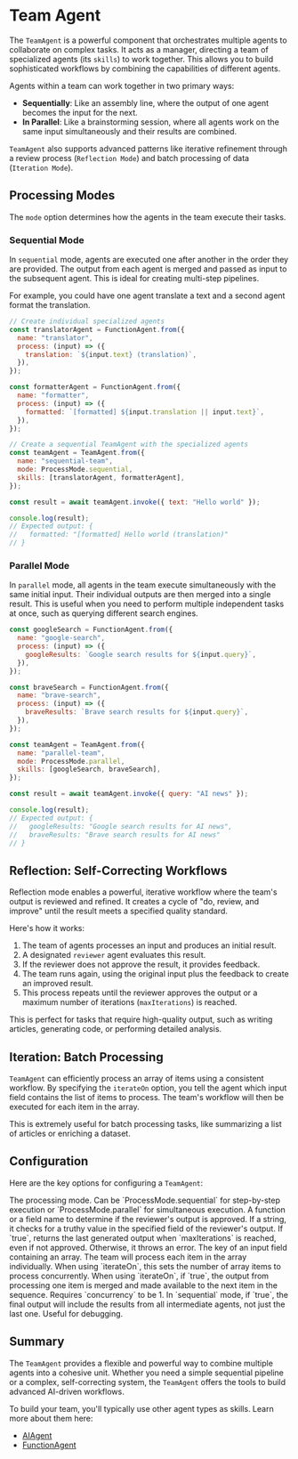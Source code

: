 # Team Agent

The `TeamAgent` is a powerful component that orchestrates multiple agents to collaborate on complex tasks. It acts as a manager, directing a team of specialized agents (its `skills`) to work together. This allows you to build sophisticated workflows by combining the capabilities of different agents.

Agents within a team can work together in two primary ways:
- **Sequentially**: Like an assembly line, where the output of one agent becomes the input for the next.
- **In Parallel**: Like a brainstorming session, where all agents work on the same input simultaneously and their results are combined.

`TeamAgent` also supports advanced patterns like iterative refinement through a review process (`Reflection Mode`) and batch processing of data (`Iteration Mode`).

## Processing Modes

The `mode` option determines how the agents in the team execute their tasks.

### Sequential Mode

In `sequential` mode, agents are executed one after another in the order they are provided. The output from each agent is merged and passed as input to the subsequent agent. This is ideal for creating multi-step pipelines.

For example, you could have one agent translate a text and a second agent format the translation.

```javascript Creating a Sequential Team icon=logos:javascript
// Create individual specialized agents
const translatorAgent = FunctionAgent.from({
  name: "translator",
  process: (input) => ({
    translation: `${input.text} (translation)`,
  }),
});

const formatterAgent = FunctionAgent.from({
  name: "formatter",
  process: (input) => ({
    formatted: `[formatted] ${input.translation || input.text}`,
  }),
});

// Create a sequential TeamAgent with the specialized agents
const teamAgent = TeamAgent.from({
  name: "sequential-team",
  mode: ProcessMode.sequential,
  skills: [translatorAgent, formatterAgent],
});

const result = await teamAgent.invoke({ text: "Hello world" });

console.log(result);
// Expected output: {
//   formatted: "[formatted] Hello world (translation)"
// }
```

### Parallel Mode

In `parallel` mode, all agents in the team execute simultaneously with the same initial input. Their individual outputs are then merged into a single result. This is useful when you need to perform multiple independent tasks at once, such as querying different search engines.

```javascript Creating a Parallel Team icon=logos:javascript
const googleSearch = FunctionAgent.from({
  name: "google-search",
  process: (input) => ({
    googleResults: `Google search results for ${input.query}`,
  }),
});

const braveSearch = FunctionAgent.from({
  name: "brave-search",
  process: (input) => ({
    braveResults: `Brave search results for ${input.query}`,
  }),
});

const teamAgent = TeamAgent.from({
  name: "parallel-team",
  mode: ProcessMode.parallel,
  skills: [googleSearch, braveSearch],
});

const result = await teamAgent.invoke({ query: "AI news" });

console.log(result);
// Expected output: {
//   googleResults: "Google search results for AI news",
//   braveResults: "Brave search results for AI news"
// }
```

## Reflection: Self-Correcting Workflows

Reflection mode enables a powerful, iterative workflow where the team's output is reviewed and refined. It creates a cycle of "do, review, and improve" until the result meets a specified quality standard.

Here's how it works:
1.  The team of agents processes an input and produces an initial result.
2.  A designated `reviewer` agent evaluates this result.
3.  If the reviewer does not approve the result, it provides feedback.
4.  The team runs again, using the original input plus the feedback to create an improved result.
5.  This process repeats until the reviewer approves the output or a maximum number of iterations (`maxIterations`) is reached.

This is perfect for tasks that require high-quality output, such as writing articles, generating code, or performing detailed analysis.

## Iteration: Batch Processing

`TeamAgent` can efficiently process an array of items using a consistent workflow. By specifying the `iterateOn` option, you tell the agent which input field contains the list of items to process. The team's workflow will then be executed for each item in the array.

This is extremely useful for batch processing tasks, like summarizing a list of articles or enriching a dataset.

## Configuration

Here are the key options for configuring a `TeamAgent`:

<x-field-group>
  <x-field data-name="skills" data-type="Agent[]" data-required="true" data-desc="An array of agent instances that form the team."></x-field>
  <x-field data-name="mode" data-type="ProcessMode" data-default="sequential" data-required="false">
    <x-field-desc markdown>The processing mode. Can be `ProcessMode.sequential` for step-by-step execution or `ProcessMode.parallel` for simultaneous execution.</x-field-desc>
  </x-field>
  <x-field data-name="reflection" data-type="object" data-required="false" data-desc="Configuration for the iterative review and refinement process.">
    <x-field data-name="reviewer" data-type="Agent" data-required="true" data-desc="The agent responsible for reviewing the team's output."></x-field>
    <x-field data-name="isApproved" data-type="function | string" data-required="true">
      <x-field-desc markdown>A function or a field name to determine if the reviewer's output is approved. If a string, it checks for a truthy value in the specified field of the reviewer's output.</x-field-desc>
    </x-field>
    <x-field data-name="maxIterations" data-type="number" data-default="3" data-required="false" data-desc="The maximum number of refinement cycles before stopping."></x-field>
    <x-field data-name="returnLastOnMaxIterations" data-type="boolean" data-default="false" data-required="false">
      <x-field-desc markdown>If `true`, returns the last generated output when `maxIterations` is reached, even if not approved. Otherwise, it throws an error.</x-field-desc>
    </x-field>
  </x-field>
  <x-field data-name="iterateOn" data-type="string" data-required="false">
    <x-field-desc markdown>The key of an input field containing an array. The team will process each item in the array individually.</x-field-desc>
  </x-field>
  <x-field data-name="concurrency" data-type="number" data-default="1" data-required="false">
    <x-field-desc markdown>When using `iterateOn`, this sets the number of array items to process concurrently.</x-field-desc>
  </x-field>
  <x-field data-name="iterateWithPreviousOutput" data-type="boolean" data-default="false" data-required="false">
    <x-field-desc markdown>When using `iterateOn`, if `true`, the output from processing one item is merged and made available to the next item in the sequence. Requires `concurrency` to be 1.</x-field-desc>
  </x-field>
  <x-field data-name="includeAllStepsOutput" data-type="boolean" data-default="false" data-required="false">
    <x-field-desc markdown>In `sequential` mode, if `true`, the final output will include the results from all intermediate agents, not just the last one. Useful for debugging.</x-field-desc>
  </x-field>
</x-field-group>

## Summary

The `TeamAgent` provides a flexible and powerful way to combine multiple agents into a cohesive unit. Whether you need a simple sequential pipeline or a complex, self-correcting system, the `TeamAgent` offers the tools to build advanced AI-driven workflows.

To build your team, you'll typically use other agent types as skills. Learn more about them here:
- [AIAgent](./core-agents-ai-agent.md)
- [FunctionAgent](./core-agents-function-agent.md)